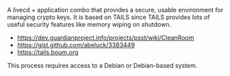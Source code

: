 
A livecd + application combo that provides a secure, usable environment for
managing crypto keys.  It is based on TAILS since TAILS provides lots of
useful security features like memory wiping on shutdown.

* https://dev.guardianproject.info/projects/psst/wiki/CleanRoom
* https://gist.github.com/abeluck/3383449
* https://tails.boum.org

This process requires access to a Debian or Debian-based system.
